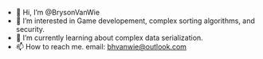 - 👋 Hi, I’m @BrysonVanWie
- 👀 I’m interested in Game developement, complex sorting algorithms, and security.
- 🌱 I’m currently learning about complex data serialization.
- 📫 How to reach me. email: bhvanwie@outlook.com

<!---
BrysonVanWie/BrysonVanWie is a ✨ special ✨ repository because its `README.md` (this file) appears on your GitHub profile.
You can click the Preview link to take a look at your changes.
--->
